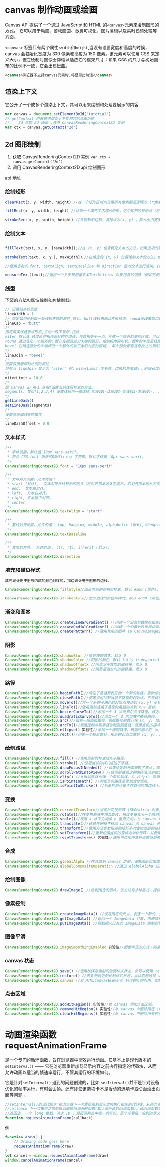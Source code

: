 # canvas 制作动画或绘画

Canvas API 提供了一个通过 JavaScript 和 HTML 的`<canvas>`元素来绘制图形的方式。
它可以用于动画、游戏画面、数据可视化、图片编辑以及实时视频处理等方面。

`<canvas>` 标签只有两个属性 `width`和`height`,当没有设置宽度和高度的时候，canvas 会初始化宽度为 300 像素和高度为 150 像素。该元素可以使用 CSS 来定义大小，但在绘制时图像会伸缩以适应它的框架尺寸：如果 CSS 的尺寸与初始画布的比例不一致，它会出现扭曲。

```html
<canvas>浏览器不支持canvas元素时,将显示此句话</canvas>
```

## 渲染上下文

它公开了一个或多个渲染上下文，其可以用来绘制和处理要展示的内容

```js
var canvas = document.getElementById("tutorial")
// getContext 用来获得渲染上下文和它的绘画功能
//    2d 绘制 2d 图形 ,获得 CanvasRenderingContext2D 实例
var ctx = canvas.getContext("2d")
```

## 2d 图形绘制

1. 获取 CanvasRenderingContext2D 实例 `var ctx = canvas.getContext('2d')`
2. 调用 CanvasRenderingContext2D api 绘制图形

[api 地址](https://developer.mozilla.org/zh-CN/docs/Web/API/CanvasRenderingContext2D)

### 绘制矩形

```js
clearRect(x, y, width, height) //在一个矩形区域内设置所有像素都是透明的 (rgba(0,0,0,0))。这个矩形范围的左上角在 (x, y)，宽度和高度分别由 width 和height确定。

fillRect(x, y, width, height) //绘制一个填充了内容的矩形，这个矩形的开始点（左上点）在(x, y) ，它的宽度和高度分别由width 和 height 确定，填充样式由当前的fillStyle 决定。

strokeRect(x, y, width, height) //绘制矩形边框，其起点为(x, y) ，其大小由宽度和高度指定。
```

### 绘制文本

```js

fillText(text, x, y, [maxWidth]);//在 (x, y) 位置填充文本的方法。如果选项的第四个参数提供了最大宽度，文本会进行缩放以适应最大宽度。

strokeText(text, x, y [, maxWidth]);//在给定的 (x, y) 位置绘制文本的方法。如果提供了表示最大值的第四个参数，文本将会缩放适应宽度。

//使用当前的 font, textAlign, textBaseline 和 direction 值对文本进行渲染。(ctx.font)

measureText(text);//返回一个关于被测量文本TextMetrics 对象包含的信息（例如它的宽度）。
```

### 线型

下面的方法和属性控制如何绘制线。

```js
// 设置线条的宽度
lineWidth = 1
// 指定如何绘制每一条线段末端的属性,默认: butt线段末端以方形结束。round线段末端以圆形结束。square线段末端以方形结束，但是增加了一个宽度和线段相同，高度是线段厚度一半的矩形区域。
lineCap = "butt"
/* 
指定两条线连接点形态,方向一致不显示,拐点
miter 默认值.通过延伸相连部分的外边缘，使其相交于一点，形成一个额外的菱形区域。可以通过 miterLimit 属性看到效果。
round 通过填充一个额外的，圆心在相连部分末端的扇形，绘制拐角的形状。圆角的半径是线段的宽度。
bevel 在相连部分的末端填充一个额外的以三角形为底的区域， 每个部分都有各自独立的矩形拐角。
*/
lineJoin = "bevel"
/*
设置斜接面限制比例的属性
只有当 lineJoin 显示为 "miter" 时，miterLimit 才有效。边角的角度越小，斜接长度就会越大。为了避免斜接长度过长，我们可以使用 miterLimit 属性。如果斜接长度超过 miterLimit 的值，边角会以 lineJoin 的 " bevel " 类型来显示
*/
miterLimit = 10.0
/*
是 Canvas 2D API 获取/设置当前线段样式的方法。
segments: 数组[1,2,3,4],设置线段为一条虚线,实线段1-虚线段2-实线段3-虚线段4-...不停循环
*/
getLineDash()
setLineDash(segments)
/*
设置虚线偏移量的属性
*/
lineDashOffset = 0.0
```

### 文本样式

```js
/**
 * 字体设置。默认值 10px sans-serif。
 * 符合 CSS font 语法的DOMString 字符串。默认字体是 10px sans-serif。
 */
CanvasRenderingContext2D.font = "10px sans-serif"

/**
 * 文本对齐设置。允许的值：
 * start (默认),  文本对齐界线开始的地方（左对齐指本地从左向右，右对齐指本地从右向左）。
 * end,  文本左对齐。
 * left,  文本右对齐。
 * right, 文本居中对齐。
 * center.
 */
CanvasRenderingContext2D.textAlign = "start"

/**
 * 基线对齐设置。允许的值： top, hanging, middle, alphabetic (默认),ideographic, bottom.
 */
CanvasRenderingContext2D.textBaseline

/**
 * 文本的方向。 允许的值： ltr, rtl, inherit (默认).
 */
CanvasRenderingContext2D.direction
```

### 填充和描边样式

```js
填充设计用于图形内部的颜色和样式，描边设计用于图形的边线。

CanvasRenderingContext2D.fillStyle//图形内部的颜色和样式。默认 #000 (黑色).

CanvasRenderingContext2D.strokeStyle//图形边线的颜色和样式。默认 #000 (黑色).
```

### 渐变和图案

```js
CanvasRenderingContext2D.createLinearGradient() //创建一个沿着参数坐标指定的线的线性渐变。
CanvasRenderingContext2D.createRadialGradient() //创建一个沿着参数坐标指定的线的放射性性渐变。
CanvasRenderingContext2D.createPattern() //使用指定的图片 (a CanvasImageSource) 创建图案。通过 repetition 变量指定的方向上重复源图片。此方法返回 CanvasPattern对象。
```

### 阴影

```js
CanvasRenderingContext2D.shadowBlur //描述模糊效果。默认 0
CanvasRenderingContext2D.shadowColor //阴影的颜色。默认 fully-transparent black.
CanvasRenderingContext2D.shadowOffsetX //阴影水平方向的偏移量。默认 0.
CanvasRenderingContext2D.shadowOffsetY //阴影垂直方向的偏移量。默认 0.
```

### 路径

```js
CanvasRenderingContext2D.beginPath()//清空子路径列表开始一个新的路径。当你想创建一个新的路径时，调用此方法。
CanvasRenderingContext2D.closePath()//使笔点返回到当前子路径的起始点。它尝试从当前点到起始点绘制一条直线。如果图形已经是封闭的或者只有一个点，那么此方法不会做任何操作。
CanvasRenderingContext2D.moveTo()//将一个新的子路径的起始点移动到 (x，y) 坐标。
CanvasRenderingContext2D.lineTo()//使用直线连接子路径的最后的点到 x,y 坐标。
CanvasRenderingContext2D.bezierCurveTo()//添加一个 3 次贝赛尔曲线路径。该方法需要三个点。第一、第二个点是控制点，第三个点是结束点。起始点是当前路径的最后一个点，绘制贝赛尔曲线前，可以通过调用 moveTo() 进行修改。
CanvasRenderingContext2D.quadraticCurveTo()//添加一个 2 次贝赛尔曲线路径。
CanvasRenderingContext2D.arc()//绘制一段圆弧路径，圆弧路径的圆心在 (x, y) 位置，半径为 r，根据anticlockwise （默认为顺时针）指定的方向从 startAngle 开始绘制，到 endAngle 结束。
CanvasRenderingContext2D.arcTo()//根据控制点和半径绘制圆弧路径，使用当前的描点 (前一个 moveTo 或 lineTo 等函数的止点)。根据当前描点与给定的控制点 1 连接的直线，和控制点 1 与控制点 2 连接的直线，作为使用指定半径的圆的切线，画出两条切线之间的弧线路径。
CanvasRenderingContext2D.ellipse() 实验性//添加一个椭圆路径，椭圆的圆心在（x,y）位置，半径分别是radiusX 和 radiusY，按照anticlockwise （默认顺时针）指定的方向，从 startAngle 开始绘制，到 endAngle 结束。
CanvasRenderingContext2D.rect()//创建一个矩形路径，矩形的起点位置是 (x, y)，尺寸为 width 和 height。
```

### 绘制路径

```js
CanvasRenderingContext2D.fill() //使用当前的样式填充子路径。
CanvasRenderingContext2D.stroke() //使用当前的样式描边子路径。
CanvasRenderingContext2D.drawFocusIfNeeded() //如果给定的元素获取了焦点，那么此方法会在当前的路径绘制一个焦点。
CanvasRenderingContext2D.scrollPathIntoView() //将当前或给定的路径滚动到窗口。
CanvasRenderingContext2D.clip() //从当前路径创建一个剪切路径。在 clip() 调用之后，绘制的所有信息只会出现在剪切路径内部。例如：参见 Canvas 教程中的 剪切路径 。
CanvasRenderingContext2D.isPointInPath() //判断当前路径是否包含检测点。
CanvasRenderingContext2D.isPointInStroke() //判断检测点是否在路径的描边线上。
```

### 变换

```js
CanvasRenderingContext2D.currentTransform//当前的变换矩阵 (SVGMatrix 对象)。
CanvasRenderingContext2D.rotate()//在变换矩阵中增加旋转，角度变量表示一个顺时针旋转角度并且用弧度表示。
CanvasRenderingContext2D.scale()//根据 x 水平方向和 y 垂直方向，为 canvas 单位添加缩放变换。
CanvasRenderingContext2D.translate()//通过在网格中移动 canvas 和 canvas 原点 x 水平方向、原点 y 垂直方向，添加平移变换
CanvasRenderingContext2D.transform()//使用方法参数描述的矩阵多次叠加当前的变换矩阵。
CanvasRenderingContext2D.setTransform()//重新设置当前的变换为单位矩阵，并使用同样的变量调用 transform() 方法。
CanvasRenderingContext2D.resetTransform() 实验性//使用单位矩阵重新设置当前的变换。
```

### 合成

```js
CanvasRenderingContext2D.globalAlpha //在合成到 canvas 之前，设置图形和图像透明度的值。默认 1.0 (不透明)。
CanvasRenderingContext2D.globalCompositeOperation //通过 globalAlpha 应用，设置如何在已经存在的位图上绘制图形和图像。
```

### 绘制图像

```js
CanvasRenderingContext2D.drawImage() //绘制指定的图片。该方法有多种格式，提供了很大的使用灵活性。
```

### 像素控制

```js
CanvasRenderingContext2D.createImageData() //使用指定的尺寸，创建一个新的、空白的 ImageData 对象。所有的像素在新对象中都是透明的。
CanvasRenderingContext2D.getImageData() //返回一个 ImageData 对象，用来描述 canvas 区域隐含的像素数据，这个区域通过矩形表示，起始点为*(sx, sy)、宽为sw、高为sh*。
CanvasRenderingContext2D.putImageData() //将数据从已有的 ImageData 绘制到位图上。如果提供了脏矩形，只能绘制矩形的像素。
```

### 图像平滑

```js
CanvasRenderingContext2D.imageSmoothingEnabled 实验性//图像平滑的方式；如果禁用，缩放时，图像不会被平滑处理。
```

### canvas 状态

```js
CanvasRenderingContext2D.save() //使用栈保存当前的绘画样式状态，你可以使用 restore() 恢复任何改变。
CanvasRenderingContext2D.restore() //恢复到最近的绘制样式状态，此状态是通过 save() 保存到”状态栈“中最新的元素。
CanvasRenderingContext2D.canvas //对 HTMLCanvasElement 只读的反向引用。如果和 <canvas> 元素没有联系，可能为null。
```

### 点击区域

```js
CanvasRenderingContext2D.addHitRegion() 实验性//给 canvas 添加点击区域。
CanvasRenderingContext2D.removeHitRegion() 实验性//从 canvas 中删除指定 id 的点击区域。
CanvasRenderingContext2D.clearHitRegions() 实验性//从 canvas 中删除所有的点击区域。
```

# 动画渲染函数 requestAnimationFrame

是一个专门的循环函数，旨在浏览器中高效运行动画。它基本上是现代版本的`setInterval()` —— 它在浏览器重新加载显示内容之前执行指定的代码块，从而允许动画以适当的帧速率运行，不管其运行的环境如何。

它是针对`setInterval()` 遇到的问题创建的，比如 `setInterval()`并不是针对设备优化的帧率运行，有时会丢帧。还有即使该选项卡不是活动的选项卡或动画滚出页面等问题 。

```js
//setInterval()的现代版本;在浏览器下一次重新绘制显示之前执行指定的代码块，从而允许动画在适当的帧率下运行，而不管它在什么环境中运行.
//callback 下一次重绘之前更新动画帧所调用的函数(即上面所说的回调函数)。该回调函数会被传入DOMHighResTimeStamp参数，该参数与performance.now()的返回值相同，它表示requestAnimationFrame() 开始去执行回调函数的时刻。
//返回值  一个 long 整数，请求 ID ，是回调列表中唯一的标识。是个非零值，没别的意义。你可以传这个值给 window.cancelAnimationFrame() 以取消回调函数。
function requestAnimationFrame(callback)
```

例

```js
function draw() {
	// Drawing code goes here
	requestAnimationFrame(draw)
}
let cancel = window.requestAnimationFrame(draw)
window.cancelAnimationFrame(cancel)
```
